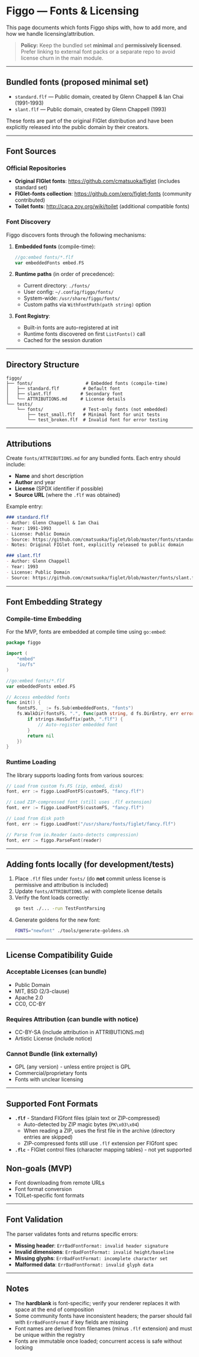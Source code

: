 # Figgo — Fonts & Licensing

This page documents which fonts Figgo ships with, how to add more, and how we handle licensing/attribution.

> **Policy:** Keep the bundled set **minimal** and **permissively licensed**. Prefer linking to external font packs or a separate repo to avoid license churn in the main module.

---

## Bundled fonts (proposed minimal set)

* `standard.flf` — Public domain, created by Glenn Chappell & Ian Chai (1991-1993)
* `slant.flf` — Public domain, created by Glenn Chappell (1993)

These fonts are part of the original FIGlet distribution and have been explicitly released into the public domain by their creators.

---

## Font Sources

### Official Repositories

* **Original FIGlet fonts**: https://github.com/cmatsuoka/figlet (includes standard set)
* **FIGlet-fonts collection**: https://github.com/xero/figlet-fonts (community contributed)
* **Toilet fonts**: http://caca.zoy.org/wiki/toilet (additional compatible fonts)

### Font Discovery

Figgo discovers fonts through the following mechanisms:

1. **Embedded fonts** (compile-time):
   ```go
   //go:embed fonts/*.flf
   var embeddedFonts embed.FS
   ```

2. **Runtime paths** (in order of precedence):
   - Current directory: `./fonts/`
   - User config: `~/.config/figgo/fonts/`
   - System-wide: `/usr/share/figgo/fonts/`
   - Custom paths via `WithFontPath(path string)` option

3. **Font Registry**:
   - Built-in fonts are auto-registered at init
   - Runtime fonts discovered on first `ListFonts()` call
   - Cached for the session duration

---

## Directory Structure

```
figgo/
├── fonts/                    # Embedded fonts (compile-time)
│   ├── standard.flf         # Default font
│   ├── slant.flf           # Secondary font
│   └── ATTRIBUTIONS.md     # License details
└── tests/
    └── fonts/               # Test-only fonts (not embedded)
        ├── test_small.flf   # Minimal font for unit tests
        └── test_broken.flf  # Invalid font for error testing
```

---

## Attributions

Create `fonts/ATTRIBUTIONS.md` for any bundled fonts. Each entry should include:

* **Name** and short description
* **Author** and year
* **License** (SPDX identifier if possible)
* **Source URL** (where the `.flf` was obtained)

Example entry:

```md
### standard.flf
- Author: Glenn Chappell & Ian Chai
- Year: 1991-1993
- License: Public Domain
- Source: https://github.com/cmatsuoka/figlet/blob/master/fonts/standard.flf
- Notes: Original FIGlet font, explicitly released to public domain

### slant.flf
- Author: Glenn Chappell
- Year: 1993
- License: Public Domain
- Source: https://github.com/cmatsuoka/figlet/blob/master/fonts/slant.flf
```

---

## Font Embedding Strategy

### Compile-time Embedding

For the MVP, fonts are embedded at compile time using `go:embed`:

```go
package figgo

import (
    "embed"
    "io/fs"
)

//go:embed fonts/*.flf
var embeddedFonts embed.FS

// Access embedded fonts
func init() {
    fontsFS, _ := fs.Sub(embeddedFonts, "fonts")
    fs.WalkDir(fontsFS, ".", func(path string, d fs.DirEntry, err error) error {
        if strings.HasSuffix(path, ".flf") {
            // Auto-register embedded font
        }
        return nil
    })
}
```

### Runtime Loading

The library supports loading fonts from various sources:

```go
// Load from custom fs.FS (zip, embed, disk)
font, err := figgo.LoadFontFS(customFS, "fancy.flf")

// Load ZIP-compressed font (still uses .flf extension)
font, err := figgo.LoadFontFS(customFS, "fancy.flf")

// Load from disk path
font, err := figgo.LoadFont("/usr/share/fonts/figlet/fancy.flf")

// Parse from io.Reader (auto-detects compression)
font, err := figgo.ParseFont(reader)
```

---

## Adding fonts locally (for development/tests)

1. Place `.flf` files under `fonts/` (do **not** commit unless license is permissive and attribution is included)
2. Update `fonts/ATTRIBUTIONS.md` with complete license details
3. Verify the font loads correctly:
   ```bash
   go test ./... -run TestFontParsing
   ```
4. Generate goldens for the new font:
   ```bash
   FONTS="newfont" ./tools/generate-goldens.sh
   ```

---

## License Compatibility Guide

### Acceptable Licenses (can bundle)
* Public Domain
* MIT, BSD (2/3-clause)
* Apache 2.0
* CC0, CC-BY

### Requires Attribution (can bundle with notice)
* CC-BY-SA (include attribution in ATTRIBUTIONS.md)
* Artistic License (include notice)

### Cannot Bundle (link externally)
* GPL (any version) - unless entire project is GPL
* Commercial/proprietary fonts
* Fonts with unclear licensing

---

## Supported Font Formats

* **`.flf`** - Standard FIGfont files (plain text or ZIP-compressed)
  - Auto-detected by ZIP magic bytes (`PK\x03\x04`)
  - When reading a ZIP, uses the first file in the archive (directory entries are skipped)
  - ZIP-compressed fonts still use `.flf` extension per FIGfont spec
* **`.flc`** - FIGlet control files (character mapping tables) - not yet supported

## Non-goals (MVP)

* Font downloading from remote URLs
* Font format conversion
* TOILet-specific font formats

---

## Font Validation

The parser validates fonts and returns specific errors:

* **Missing header**: `ErrBadFontFormat: invalid header signature`
* **Invalid dimensions**: `ErrBadFontFormat: invalid height/baseline`
* **Missing glyphs**: `ErrBadFontFormat: incomplete character set`
* **Malformed data**: `ErrBadFontFormat: invalid glyph data`

---

## Notes

* The **hardblank** is font-specific; verify your renderer replaces it with space at the end of composition
* Some community fonts have inconsistent headers; the parser should fail with `ErrBadFontFormat` if key fields are missing
* Font names are derived from filenames (minus `.flf` extension) and must be unique within the registry
* Fonts are immutable once loaded; concurrent access is safe without locking